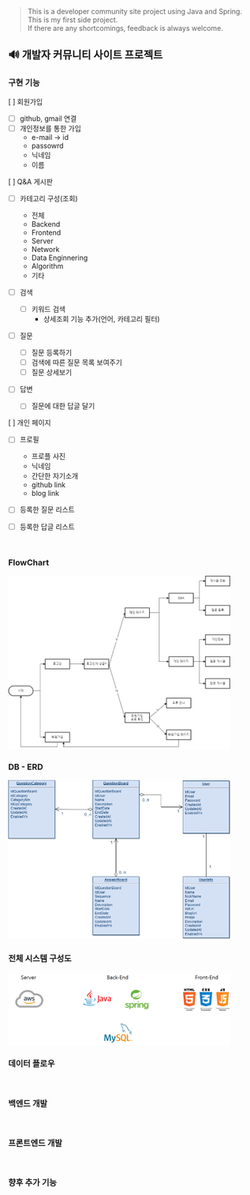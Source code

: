 > This is a developer community site project using Java and Spring.</br>
> This is my first side project.</br>
> If there are any shortcomings, feedback is always welcome.

## 🔊 개발자 커뮤니티 사이트 프로젝트

### 구현 기능

[ ] 회원가입
  * [ ] github, gmail 연결
  * [ ] 개인정보를 통한 가입
    * e-mail → id
    * passowrd
    * 닉네임
    * 이름

[ ] Q&A 게시판
  * [ ] 카테고리 구성(조회)
    * 전체
    * Backend
    * Frontend
    * Server
    * Network
    * Data Enginnering
    * Algorithm
    * 기타

  * [ ] 검색
    * [ ] 키워드 검색
      * 상세조회 기능 추가(언어, 카테고리 필터)
  
  * [ ] 질문
    * [ ] 질문 등록하기
    * [ ] 검색에 따른 질문 목록 보여주기
    * [ ] 질문 상세보기
  
  * [ ] 답변
    * [ ] 질문에 대한 답글 달기

[ ] 개인 페이지
  * [ ] 프로필
    * 프로플 사진
    * 닉네임
    * 간단한 자기소개
    * github link
    * blog link

  * [ ] 등록한 질문 리스트
  * [ ] 등록한 답글 리스트

  </br>

### FlowChart

<img src="./image/Developer_Commutity_FlowChart.png" width="450">

</br>

### DB - ERD

<img src="./image/Developer_Community_ERD.png" width="450">

</br>

### 전체 시스템 구성도

<img src="./image/System_Diagram.png" width="450">

</br>

### 데이터 플로우
</br>

### 백엔드 개발
</br>

### 프론트엔드 개발
</br>

### 향후 추가 기능